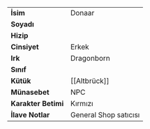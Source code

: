 |  |  |  
|---|---|  
| **İsim** | Donaar|  
| **Soyadı** | |  
| **Hizip** | |  
| **Cinsiyet** | Erkek|  
| **Irk** | Dragonborn|  
| **Sınıf** | |  
| **Kütük** | [[Altbrück]]|  
| **Münasebet** | NPC|  
| **Karakter Betimi** | Kırmızı|  
| **İlave Notlar** | General Shop satıcısı|  
